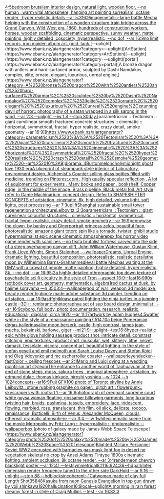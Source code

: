 [4:5](https://www.ebank.nz/aiartgenerator?category=4%3A5)[bedroom brutalism interior design, natural light, wooden floor, --no human , warm vital atmosphere, hanging art painting surrealism, octane render , hyper realistic details --ar 5:3](https://www.ebank.nz/aiartgenerator?category=bedroom%2520brutalism%2520interior%2520design%2C%2520natural%2520light%2C%2520wooden%2520floor%2C%2520--no%2520human%2520%2C%2520warm%2520vital%2520atmosphere%2C%2520hanging%2520art%2520painting%2520surrealism%2C%2520octane%2520render%2520%2C%2520hyper%2520realistic%2520details%2520--ar%25205%3A3)[16:9](https://www.ebank.nz/aiartgenerator?category=16%3A9)[image](https://www.ebank.nz/aiartgenerator?category=image)[metallic](https://www.ebank.nz/aiartgenerator?category=metallic)[-](https://www.ebank.nz/aiartgenerator?category=-)[large battle Mecha helping with the construction of a wooden structure train bridge across the Grand Canyon, Wild West era, 1860, hundreds of construction workers, horses, wooden scaffolding, cinematic perspective, sunny weather, matte painting, highly detailed, cgsociety, hyperrealistic, --no dof, --ar 16:9](https://www.ebank.nz/aiartgenerator?category=large%2520battle%2520Mecha%2520helping%2520with%2520the%2520construction%2520of%2520a%2520wooden%2520structure%2520train%2520bridge%2520across%2520the%2520Grand%2520Canyon%2C%2520Wild%2520West%2520era%2C%25201860%2C%2520hundreds%2520of%2520construction%2520workers%2C%2520horses%2C%2520wooden%2520scaffolding%2C%2520cinematic%2520perspective%2C%2520sunny%2520weather%2C%2520matte%2520painting%2C%2520highly%2520detailed%2C%2520cgsociety%2C%2520hyperrealistic%2C%2520--no%2520dof%2C%2520--ar%252016%3A9)[no limit records, iron maiden album art. gold. tank.](https://www.ebank.nz/aiartgenerator?category=no%2520limit%2520records%2C%2520iron%2520maiden%2520album%2520art.%2520gold.%2520tank.)[--uplight](https://www.ebank.nz/aiartgenerator?category=--uplight)[ArtStation](https://www.ebank.nz/aiartgenerator?category=ArtStation)[--uplight](https://www.ebank.nz/aiartgenerator?category=--uplight)[portal](https://www.ebank.nz/aiartgenerator?category=portal)[A bronze dragon with antlers and hard-surfaced armor, sculpted by Dashi Namdakov, complex, elite, ornate, elegant, luxurious, unreal engine,](https://www.ebank.nz/aiartgenerator?category=A%2520bronze%2520dragon%2520with%2520antlers%2520and%2520hard-surfaced%2520armor%2C%2520sculpted%2520by%2520Dashi%2520Namdakov%2C%2520complex%2C%2520elite%2C%2520ornate%2C%2520elegant%2C%2520luxurious%2C%2520unreal%2520engine%2C)[stunning devil of horror:: photography of a satan wrapped in a silk sarong in the wind, --ar 2:3 --uplight --iw 1.8 --stop 80](https://www.ebank.nz/aiartgenerator?category=stunning%2520devil%2520of%2520horror%3A%3A%2520photography%2520of%2520a%2520satan%2520wrapped%2520in%2520a%2520silk%2520sarong%2520in%2520the%2520wind%2C%2520--ar%25202%3A3%2520--uplight%2520--iw%25201.8%2520--stop%252080)[day.](https://www.ebank.nz/aiartgenerator?category=day.)[parametricism :: Tectonism :: giant curvilinear smooth fractured concrete structures :: cinematic :: horizontal, symmetrical, fractal, hyper realistic, crazy detail, smoke geometry --ar 16:9](https://www.ebank.nz/aiartgenerator?category=parametricism%2520%3A%3A%2520Tectonism%2520%3A%3A%2520giant%2520curvilinear%2520smooth%2520fractured%2520concrete%2520structures%2520%3A%3A%2520cinematic%2520%3A%3A%2520horizontal%2C%2520symmetrical%2C%2520fractal%2C%2520hyper%2520realistic%2C%2520crazy%2520detail%2C%2520smoke%2520geometry%2520--ar%252016%3A9)[diorama::4](https://www.ebank.nz/aiartgenerator?category=diorama%3A%3A4)[Burton](https://www.ebank.nz/aiartgenerator?category=Burton)[meloncholy](https://www.ebank.nz/aiartgenerator?category=meloncholy)[midnight ghost love 1930 era](https://www.ebank.nz/aiartgenerator?category=midnight%2520ghost%2520love%25201930%2520era)[A blueprint of steampunk style interior of Laboratory,  environment  design,  Alchemist's Counter selling glass bottles filled with medicine,  trending on Pinterest.com  , High quality specular reflection , A lot of equipment for experiments , Many books and paper , bookshelf,  Copper  edge, in the middle of the image, Brass pipeline,  Black metal foil,  Art style refer to Game Machinarium.  concept design, Refer to SHAPESHIFTER CONCEPTS  of artstation, cinematic,  8k, high detailed,  volume light,  soft lights,  post processing    --ar 7:3](https://www.ebank.nz/aiartgenerator?category=A%2520blueprint%2520of%2520steampunk%2520style%2520interior%2520of%2520Laboratory%2C%2520%2520environment%2520%2520design%2C%2520%2520Alchemist%27s%2520Counter%2520selling%2520glass%2520bottles%2520filled%2520with%2520medicine%2C%2520%2520trending%2520on%2520Pinterest.com%2520%2520%2C%2520High%2520quality%2520specular%2520reflection%2520%2C%2520A%2520lot%2520of%2520equipment%2520for%2520experiments%2520%2C%2520Many%2520books%2520and%2520paper%2520%2C%2520bookshelf%2C%2520%2520Copper%2520%2520edge%2C%2520in%2520the%2520middle%2520of%2520the%2520image%2C%2520Brass%2520pipeline%2C%2520%2520Black%2520metal%2520foil%2C%2520%2520Art%2520style%2520refer%2520to%2520Game%2520Machinarium.%2520%2520concept%2520design%2C%2520Refer%2520to%2520SHAPESHIFTER%2520CONCEPTS%2520%2520of%2520artstation%2C%2520cinematic%2C%2520%25208k%2C%2520high%2520detailed%2C%2520%2520volume%2520light%2C%2520%2520soft%2520lights%2C%2520%2520post%2520processing%2520%2520%2520%2520--ar%25207%3A3)[uplift](https://www.ebank.nz/aiartgenerator?category=uplift)[Shanghai sustainable small tower regeneration architecture](https://www.ebank.nz/aiartgenerator?category=Shanghai%2520sustainable%2520small%2520tower%2520regeneration%2520architecture)[Leibovitz::](https://www.ebank.nz/aiartgenerator?category=Leibovitz%3A%3A)[2:3](https://www.ebank.nz/aiartgenerator?category=2%3A3)[parametricism :: Tectonism :: giant curvilinear colourful structures :: cinematic :: horizontal, symmetrical, fractal, hyper realistic, crazy detail, smoke geometry --ar 16:9](https://www.ebank.nz/aiartgenerator?category=parametricism%2520%3A%3A%2520Tectonism%2520%3A%3A%2520giant%2520curvilinear%2520colourful%2520structures%2520%3A%3A%2520cinematic%2520%3A%3A%2520horizontal%2C%2520symmetrical%2C%2520fractal%2C%2520hyper%2520realistic%2C%2520crazy%2520detail%2C%2520smoke%2520geometry%2520--ar%252016%3A9)[pennywise the clown, by banksy and Giger](https://www.ebank.nz/aiartgenerator?category=pennywise%2520the%2520clown%2C%2520by%2520banksy%2520and%2520Giger)[portrait princess zelda, beautiful face, photorealistic](https://www.ebank.nz/aiartgenerator?category=portrait%2520princess%2520zelda%2C%2520beautiful%2520face%2C%2520photorealistic)[i amazone giant totoro spin like a tornado, twister, ghibli studio hypermaximalist epic scène cinematic atmosphère](https://www.ebank.nz/aiartgenerator?category=i%2520amazone%2520giant%2520totoro%2520spin%2520like%2520a%2520tornado%2C%2520twister%2C%2520ghibli%2520studio%2520hypermaximalist%2520epic%2520sc%C3%A8ne%2520cinematic%2520atmosph%C3%A8re)[psx fps horror video game render with scanlines --no text](https://www.ebank.nz/aiartgenerator?category=psx%2520fps%2520horror%2520video%2520game%2520render%2520with%2520scanlines%2520--no%2520text)[a brutalist fortress carved into the side of a steep overhanging canyon cliff, John William Waterhouse, Gustav Klimt, Frank Lloyd Wright, Simon Stalenhag, --wallpaper](https://www.ebank.nz/aiartgenerator?category=a%2520brutalist%2520fortress%2520carved%2520into%2520the%2520side%2520of%2520a%2520steep%2520overhanging%2520canyon%2520cliff%2C%2520John%2520William%2520Waterhouse%2C%2520Gustav%2520Klimt%2C%2520Frank%2520Lloyd%2520Wright%2C%2520Simon%2520Stalenhag%2C%2520--wallpaper)[Dreams, Unreal Engine, dramatic lighting, beautiful composition, photorealistic, realistic details](https://www.ebank.nz/aiartgenerator?category=Dreams%2C%2520Unreal%2520Engine%2C%2520dramatic%2520lighting%2C%2520beautiful%2520composition%2C%2520photorealistic%2C%2520realistic%2520details)[the moon by Wilhelmina Barns-Graham](https://www.ebank.nz/aiartgenerator?category=the%2520moon%2520by%2520Wilhelmina%2520Barns-Graham)[medieval battle Mechas waiting at the DMV with a crowd of people, matte painting, highly detailed, hyper realistic, 8k, --no dof, --ar 16:9](https://www.ebank.nz/aiartgenerator?category=medieval%2520battle%2520Mechas%2520waiting%2520at%2520the%2520DMV%2520with%2520a%2520crowd%2520of%2520people%2C%2520matte%2520painting%2C%2520highly%2520detailed%2C%2520hyper%2520realistic%2C%25208k%2C%2520--no%2520dof%2C%2520--ar%252016%3A9)[5:2](https://www.ebank.nz/aiartgenerator?category=5%3A2)[a highly detailed othrographic top down texture of psychadelic sci fi circuitry in the style of Tron --aspect 16:9](https://www.ebank.nz/aiartgenerator?category=a%2520highly%2520detailed%2520othrographic%2520top%2520down%2520texture%2520of%2520psychadelic%2520sci%2520fi%2520circuitry%2520in%2520the%2520style%2520of%2520Tron%2520--aspect%252016%3A9)[--fast](https://www.ebank.nz/aiartgenerator?category=--fast)[16:9](https://www.ebank.nz/aiartgenerator?category=16%3A9)[90s textbook cover art, geometry, mathematics, algebra](https://www.ebank.nz/aiartgenerator?category=90s%2520textbook%2520cover%2520art%2C%2520geometry%2C%2520mathematics%2C%2520algebra)[1](https://www.ebank.nz/aiartgenerator?category=1)[red cactus at dusk, by hajime sorayama —h 350](https://www.ebank.nz/aiartgenerator?category=red%2520cactus%2520at%2520dusk%2C%2520by%2520hajime%2520sorayama%2520%E2%80%94h%2520350)[3:4](https://www.ebank.nz/aiartgenerator?category=3%3A4)[--wallpaper](https://www.ebank.nz/aiartgenerator?category=--wallpaper)[god of war, weapon 3d model axe, beauty render highpoly made adobe substance 3d painter, trending on artstation, --ar 16:9](https://www.ebank.nz/aiartgenerator?category=god%2520of%2520war%2C%2520weapon%25203d%2520model%2520axe%2C%2520beauty%2520render%2520highpoly%2520made%2520adobe%2520substance%25203d%2520painter%2C%2520trending%2520on%2520artstation%2C%2520--ar%252016%3A9)[asdfghjkl](https://www.ebank.nz/aiartgenerator?category=asdfghjkl)[paw patrol fighting the ninja turtles in a jumping castle ::3D:: ::rembrant::](https://www.ebank.nz/aiartgenerator?category=paw%2520patrol%2520fighting%2520the%2520ninja%2520turtles%2520in%2520a%2520jumping%2520castle%2520%3A%3A3D%3A%3A%2520%3A%3Arembrant%3A%3A)[photography](https://www.ebank.nz/aiartgenerator?category=photography)[a set of sup board design  ,minimalist , --ar 16:9](https://www.ebank.nz/aiartgenerator?category=a%2520set%2520of%2520sup%2520board%2520design%2520%2520%2Cminimalist%2520%2C%2520--ar%252016%3A9)[cyborg, full body, photo documentation, research, realistic, educational, diagram, circa 1920 --ar 11:17](https://www.ebank.nz/aiartgenerator?category=cyborg%2C%2520full%2520body%2C%2520photo%2520documentation%2C%2520research%2C%2520realistic%2C%2520educational%2C%2520diagram%2C%2520circa%25201920%2520--ar%252011%3A17)[artwork by adam hughes](https://www.ebank.nz/aiartgenerator?category=artwork%2520by%2520adam%2520hughes)[4:5](https://www.ebank.nz/aiartgenerator?category=4%3A5)[walter white in the style of a renaissance painting](https://www.ebank.nz/aiartgenerator?category=walter%2520white%2520in%2520the%2520style%2520of%2520a%2520renaissance%2520painting)[7:5](https://www.ebank.nz/aiartgenerator?category=7%3A5)[14:10](https://www.ebank.nz/aiartgenerator?category=14%3A10)[a beige Pomeranian degas ballerina](https://www.ebank.nz/aiartgenerator?category=a%2520beige%2520Pomeranian%2520degas%2520ballerina)[sailor moon berserk, castle, high contrast, james jean, mucha, beksinski, barlowe, giger --ml](https://www.ebank.nz/aiartgenerator?category=sailor%2520moon%2520berserk%2C%2520castle%2C%2520high%2520contrast%2C%2520james%2520jean%2C%2520mucha%2C%2520beksinski%2C%2520barlowe%2C%2520giger%2520--ml)[21:9](https://www.ebank.nz/aiartgenerator?category=21%3A9)[--uplight](https://www.ebank.nz/aiartgenerator?category=--uplight)[--test](https://www.ebank.nz/aiartgenerator?category=--test)[16:8](https://www.ebank.nz/aiartgenerator?category=16%3A8)[hyper-realistic epic white glove holding sausage product shot, intricate detail, constrast stitching, epic textures, product shot, muscular, wet, slithery, lithe, velvet, damask, tesselate, viscera, concept art, beautiful lighting, in the style of stefan gesell and emil melmoth and Sarah Louise Davey and Stefan Koidl and Oleg Vdovenko and mc escher](https://www.ebank.nz/aiartgenerator?category=hyper-realistic%2520epic%2520white%2520glove%2520holding%2520sausage%2520product%2520shot%2C%2520intricate%2520detail%2C%2520constrast%2520stitching%2C%2520epic%2520textures%2C%2520product%2520shot%2C%2520muscular%2C%2520wet%2C%2520slithery%2C%2520lithe%2C%2520velvet%2C%2520damask%2C%2520tesselate%2C%2520viscera%2C%2520concept%2520art%2C%2520beautiful%2520lighting%2C%2520in%2520the%2520style%2520of%2520stefan%2520gesell%2520and%2520emil%2520melmoth%2520and%2520Sarah%2520Louise%2520Davey%2520and%2520Stefan%2520Koidl%2520and%2520Oleg%2520Vdovenko%2520and%2520mc%2520escher)[roller coaster --wallpaper](https://www.ebank.nz/aiartgenerator?category=roller%2520coaster%2520--wallpaper)[leyendecker](https://www.ebank.nz/aiartgenerator?category=leyendecker)[--fast](https://www.ebank.nz/aiartgenerator?category=--fast)[Color + ceiling frescoes --ar 2:1](https://www.ebank.nz/aiartgenerator?category=Color%2520%2B%2520ceiling%2520frescoes%2520--ar%25202%3A1)[Mario and Luigi dying at a wedding, pointilism art style](https://www.ebank.nz/aiartgenerator?category=Mario%2520and%2520Luigi%2520dying%2520at%2520a%2520wedding%2C%2520pointilism%2520art%2520style)[oni](https://www.ebank.nz/aiartgenerator?category=oni)[The entrance to another world of Taohuayuan at the end of stone steps, moss, sakura trees , magical atmosphere, artstation, by edmund dulac, thomas kinkade, hiroshi yoshida --w 1024 --h 1024](https://www.ebank.nz/aiartgenerator?category=The%2520entrance%2520to%2520another%2520world%2520of%2520Taohuayuan%2520at%2520the%2520end%2520of%2520stone%2520steps%2C%2520moss%2C%2520sakura%2520trees%2520%2C%2520magical%2520atmosphere%2C%2520artstation%2C%2520by%2520edmund%2520dulac%2C%2520thomas%2520kinkade%2C%2520hiroshi%2520yoshida%2520--w%25201024%2520--h%25201024)[concepts--ar16:9](https://www.ebank.nz/aiartgenerator?category=concepts--ar16%3A9)[Fuji GFX100 photo of Toronto skyline by Annie Leibovitz:: stone rubbing graphite on paper:: glitch art:: flowerpunk:: skyscrapers with roots::1.1 --ar 16:9](https://www.ebank.nz/aiartgenerator?category=Fuji%2520GFX100%2520photo%2520of%2520Toronto%2520skyline%2520by%2520Annie%2520Leibovitz%3A%3A%2520stone%2520rubbing%2520graphite%2520on%2520paper%3A%3A%2520glitch%2520art%3A%3A%2520flowerpunk%3A%3A%2520skyscrapers%2520with%2520roots%3A%3A1.1%2520--ar%252016%3A9)[](https://www.ebank.nz/aiartgenerator?category=)[photograph of pregnant supreme court white guys](https://www.ebank.nz/aiartgenerator?category=photograph%2520of%2520pregnant%2520supreme%2520court%2520white%2520guys)[a woman floating, gossamer billowing garments, long luxurious twisting hair, braids, pashmina, tassels, embroidery, lace, iridescent, flowing, marbled, rose, translucent, thin film, oil slick, delicate, rococo, renaissance, Botticelli, Birth of Venus, Alexander McQueen, clouds, ethereal, dramatic atmosphere —ar 3:4 —iw 1](https://www.ebank.nz/aiartgenerator?category=a%2520woman%2520floating%2C%2520gossamer%2520billowing%2520garments%2C%2520long%2520luxurious%2520twisting%2520hair%2C%2520braids%2C%2520pashmina%2C%2520tassels%2C%2520embroidery%2C%2520lace%2C%2520iridescent%2C%2520flowing%2C%2520marbled%2C%2520rose%2C%2520translucent%2C%2520thin%2520film%2C%2520oil%2520slick%2C%2520delicate%2C%2520rococo%2C%2520renaissance%2C%2520Botticelli%2C%2520Birth%2520of%2520Venus%2C%2520Alexander%2520McQueen%2C%2520clouds%2C%2520ethereal%2C%2520dramatic%2520atmosphere%2520%E2%80%94ar%25203%3A4%2520%E2%80%94iw%25201)[white](https://www.ebank.nz/aiartgenerator?category=white)[cinematic scene from the movie Metropolis by Fritz Lang :: hyperrealistic :: photorealistic --wallpaper](https://www.ebank.nz/aiartgenerator?category=cinematic%2520scene%2520from%2520the%2520movie%2520Metropolis%2520by%2520Fritz%2520Lang%2520%3A%3A%2520hyperrealistic%2520%3A%3A%2520photorealistic%2520--wallpaper)[box.](https://www.ebank.nz/aiartgenerator?category=box.)[photo of galaxy made by James Webb Space Telescope](https://www.ebank.nz/aiartgenerator?category=photo%2520of%2520galaxy%2520made%2520by%2520James%2520Webb%2520Space%2520Telescope)[Blighted Military Personnel Soviet WW2 encrusted with barnacles gas mask light fog in desert no vegetation skeletal no crop by Ansel Adams Tintype 1800s cinematic lighting, ambient occlusion, 8k octane render, --ar 3:4](https://www.ebank.nz/aiartgenerator?category=Blighted%2520Military%2520Personnel%2520Soviet%2520WW2%2520encrusted%2520with%2520barnacles%2520gas%2520mask%2520light%2520fog%2520in%2520desert%2520no%2520vegetation%2520skeletal%2520no%2520crop%2520by%2520Ansel%2520Adams%2520Tintype%25201800s%2520cinematic%2520lighting%2C%2520ambient%2520occlusion%2C%25208k%2520octane%2520render%2C%2520--ar%25203%3A4)[render](https://www.ebank.nz/aiartgenerator?category=render)[neon chevron blacklight poster —ar 12:41 —test](https://www.ebank.nz/aiartgenerator?category=neon%2520chevron%2520blacklight%2520poster%2520%E2%80%94ar%252012%3A41%2520%E2%80%94test)[symmetrical](https://www.ebank.nz/aiartgenerator?category=symmetrical)[8:11](https://www.ebank.nz/aiartgenerator?category=8%3A11)[16:9](https://www.ebank.nz/aiartgenerator?category=16%3A9)[24:36](https://www.ebank.nz/aiartgenerator?category=24%3A36)[--hd](https://www.ebank.nz/aiartgenerator?category=--hd)[park](https://www.ebank.nz/aiartgenerator?category=park)[Inter dimension render frequency tuned to the other side DarkHold —ar 9:16 —uplight —stop 88 --hd](https://www.ebank.nz/aiartgenerator?category=Inter%2520dimension%2520render%2520frequency%2520tuned%2520to%2520the%2520other%2520side%2520DarkHold%2520%E2%80%94ar%25209%3A16%2520%E2%80%94uplight%2520%E2%80%94stop%252088%2520--hd)[blocks](https://www.ebank.nz/aiartgenerator?category=blocks)[incoherent:-1](https://www.ebank.nz/aiartgenerator?category=incoherent%3A-1)[Catwoman,made of clay,full Length Shot](https://www.ebank.nz/aiartgenerator?category=Catwoman%2Cmade%2520of%2520clay%2Cfull%2520Length%2520Shot)[3584](https://www.ebank.nz/aiartgenerator?category=3584)[8K](https://www.ebank.nz/aiartgenerator?category=8K)[asuka from neon Genesis Evangelion in top gun drawn by yoji shinkawa](https://www.ebank.nz/aiartgenerator?category=asuka%2520from%2520neon%2520Genesis%2520Evangelion%2520in%2520top%2520gun%2520drawn%2520by%2520yoji%2520shinkawa)[1920](https://www.ebank.nz/aiartgenerator?category=1920)[hallucination](https://www.ebank.nz/aiartgenerator?category=hallucination)[16:9](https://www.ebank.nz/aiartgenerator?category=16%3A9)[local](https://www.ebank.nz/aiartgenerator?category=local)[--uplight](https://www.ebank.nz/aiartgenerator?category=--uplight)[A morning in rain forest dreamy forest in style of Craig Mullins --test --ar 16:8](https://www.ebank.nz/aiartgenerator?category=A%2520morning%2520in%2520rain%2520forest%2520dreamy%2520forest%2520in%2520style%2520of%2520Craig%2520Mullins%2520--test%2520--ar%252016%3A8)[2:3](https://www.ebank.nz/aiartgenerator?category=2%3A3)